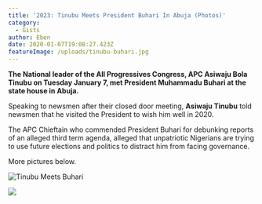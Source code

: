 ```yaml
---
title: '2023: Tinubu Meets President Buhari In Abuja (Photos)'
category:
  - Gists
author: Eben
date: 2020-01-07T19:08:27.423Z
featureImage: /uploads/tinubu-buhari.jpg
---
```

**The National leader of the All Progressives Congress, APC Asiwaju Bola Tinubu on Tuesday January 7, met President Muhammadu Buhari at the state house in Abuja.**

Speaking to newsmen after their closed door meeting, **Asiwaju Tinubu** told newsmen that he visited the President to wish him well in 2020.

The APC Chieftain who commended President Buhari for debunking reports of an alleged third term agenda, alleged that unpatriotic Nigerians are trying to use future elections and politics to distract him from facing governance.

More pictures below.

![Tinubu Meets Buhari](/uploads/tinubu-buhari-3.jpg)

![](/uploads/tinubu-buhari-2.jpg)
